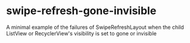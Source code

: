 # swipe-refresh-gone-invisible
A minimal example of the failures of SwipeRefreshLayout when the child ListView or RecyclerView's visibility is set to gone or invisible
